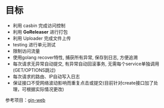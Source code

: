 # 目标

* 利用 casbin 完成访问控制
* 利用 **GoReleaser** 进行打包
* 利用 Uploader 完成文件上传
* testing 进行单元测试
* 限制访问流量
*  使用golang recover特性, 捕获所有异常, 保存到日志, 方便追溯
* 每次请求无异常自动提交, 有异常自动回滚事务, 无需每个service单独调用(GET/OPTIONS跳过)
* 每次请求的路由、IP自动写入日志
* 保证接口不受网络波动影响而重复点击或提交(目前针对create接口加了处理，可根据实际情况更改)

参考项目：[gin-web](https://github.com/piupuer/gin-web/tree/master)

